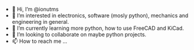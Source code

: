 - 👋 Hi, I’m @ionutms
- 👀 I’m interested in electronics, software (mosly python), mechanics and engineering in general.
- 🌱 I’m currently learning more python, how to use FreeCAD and KiCad.
- 💞️ I’m looking to collaborate on maybe python projects.
- 📫 How to reach me ...

<!---
ionutms/ionutms is a ✨ special ✨ repository because its `README.md` (this file) appears on your GitHub profile.
You can click the Preview link to take a look at your changes.
--->
